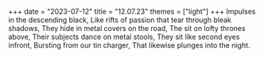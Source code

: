 +++
date = "2023-07-12"
title = "12.07.23"
themes = ["light"]
+++
Impulses in the descending black,
Like rifts of passion that tear through bleak shadows,
They hide in metal covers on the road,
The sit on lofty thrones above,
Their subjects dance on metal stools,
They sit like second eyes infront,
Bursting from our tin charger,
That likewise plunges into the night.
